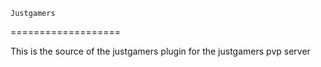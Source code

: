     Justgamers
===================

This is the source of the justgamers plugin for the justgamers pvp server 


